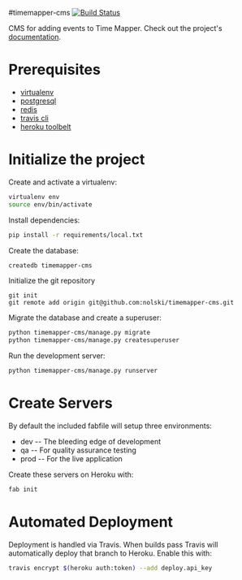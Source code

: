 #timemapper-cms
[![Build Status](https://travis-ci.org/nolski/timemapper-cms.svg?branch=master)](https://travis-ci.org/nolski/timemapper-cms)

CMS for adding events to Time Mapper. Check out the project's [documentation](http://nolski.github.io/timemapper-cms/).

# Prerequisites
- [virtualenv](https://virtualenv.pypa.io/en/latest/)
- [postgresql](http://www.postgresql.org/)
- [redis](http://redis.io/)
- [travis cli](http://blog.travis-ci.com/2013-01-14-new-client/)
- [heroku toolbelt](https://toolbelt.heroku.com/)

# Initialize the project
Create and activate a virtualenv:

```bash
virtualenv env
source env/bin/activate
```
Install dependencies:

```bash
pip install -r requirements/local.txt
```
Create the database:

```bash
createdb timemapper-cms
```
Initialize the git repository

```
git init
git remote add origin git@github.com:nolski/timemapper-cms.git
```

Migrate the database and create a superuser:
```bash
python timemapper-cms/manage.py migrate
python timemapper-cms/manage.py createsuperuser
```

Run the development server:
```bash
python timemapper-cms/manage.py runserver
```

# Create Servers
By default the included fabfile will setup three environments:

- dev -- The bleeding edge of development
- qa -- For quality assurance testing
- prod -- For the live application

Create these servers on Heroku with:

```bash
fab init
```

# Automated Deployment
Deployment is handled via Travis. When builds pass Travis will automatically deploy that branch to Heroku. Enable this with:
```bash
travis encrypt $(heroku auth:token) --add deploy.api_key
```
